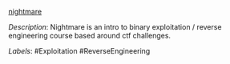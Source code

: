 [nightmare](https://github.com/guyinatuxedo/nightmare)

*Description*: Nightmare is an intro to binary exploitation / reverse engineering course based around ctf challenges.

*Labels*: #Exploitation #ReverseEngineering
